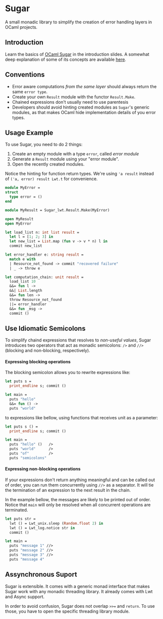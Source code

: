 Sugar
==========

A small monadic library to simplify the creation of error handling layers in
OCaml projects.


Introduction
------------

Learn the basics of [OCaml Sugar](https://dl.dropboxusercontent.com/u/9364054/OCaml/OCaml_Sugar.pdf)
in the introduction slides. A somewhat deep explanation of some of its concepts are
available [here](https://dl.dropboxusercontent.com/u/9364054/OCaml/Bindings_Condicionais.pdf).


Conventions
-----------

- Error aware computations *from the same layer* should always return the same ```error type```.
- Create your own ```Result``` module with the functor  ```Result.Make```.
- Chained expressions don't usually need to use parentesis
- Developers should avoid hinting created modules as ```Sugar```'s generic modules,
as that makes OCaml hide implementation details of you error types.


Usage Example
-------------

To use Sugar, you need to do 2 things:

1. Create an empty module with a type ```error```, called *error module*
2. Generate a ```Result``` module using your "error module".
3. Open the recently created modules.

Notice the hinting for function return types. We're using ```'a result```
instead of  ```('a, error) result Lwt.t``` for convenience.


```ocaml
module MyError =
struct
  type error = ()
end

module MyResult = Sugar_lwt.Result.Make(MyError)

open MyResult
open MyError

let load_list n: int list result =
  let l = [1; 2; 3] in
  let new_list = List.map (fun v -> v * n) l in
  commit new_list

let error_handler e: string result =
  match e with
  | Resource_not_found -> commit "recovered failure"
  | _ -> throw e

let computation_chain: unit result =
  load_list 10
  &&= fun l ->
  &&| List.length
  &&= fun len ->
  throw Resource_not_found
  ||= error_handler
  &&= fun _msg ->
  commit ()
```


Use Idiomatic Semicolons
-------------------------

To simplify chaind expressions that resolves to *non-useful values*, Sugar
introduces two operators that act as monadic semicolons: ```/>``` and ```//>``` (blocking and non-blocking, respectively).

#### Expressing blocking operations

The blocking semicolon allows you to rewrite expressions like:

```ocaml
let puts s =
  print_endline s; commit ()

let main =
  puts "hello"
  &&= fun () ->
  puts "world"
```

to expressions like bellow, using functions that receives unit as a parameter:

```ocaml
let puts s () =
  print_endline s; commit ()

let main =
  puts "hello" ()   />
  puts "world"      />
  puts "of"         />
  puts "semicolons"
```

#### Expressing non-blocking operations

If your expressions don't return anything meaningful and can be called out of
order, you can run them concurrently using  ```//>``` as a separator. It will
tie the termination of an expression to the next result in the chain.

In the example bellow, the messages are likely to be printed out of order.
Notice that ```main``` will only be resolved when all concurrent operations
are terminated.

```ocaml
let puts str =
  lwt () = Lwt_unix.sleep (Random.float 2) in
  lwt () = Lwt_log.notice str in
  commit ()

let main =
  puts "message 1" //>
  puts "message 2" //>
  puts "message 3" //>
  puts "message 4"
```




Assynchronous Suport
--------------------

Sugar is extensible. It comes with a generic monad interface that makes Sugar
work with any monadic threading library. It already comes with Lwt and Async
support.

In order to avoid confusion, Sugar does not overlap ```>>=``` and ```return```.
To use those, you have to open the specific threading library module.
